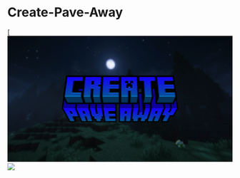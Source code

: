 # Create-Pave-Away
[![](https://github.com/GamerVerse722/Create-Pave-Away/blob/main/Create%20Pave%20Away%20Wide.png?raw=true)
[![](https://dcbadge.vercel.app/api/server/AjE6VMmRJ4)](https://discord.gg/AjE6VMmRJ4)
